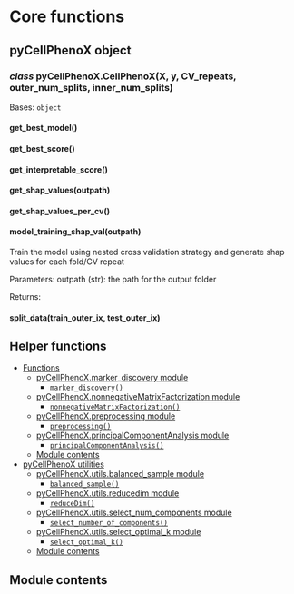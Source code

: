 # Core functions

## pyCellPhenoX object

### *class* pyCellPhenoX.CellPhenoX(X, y, CV_repeats, outer_num_splits, inner_num_splits)

Bases: `object`

#### get_best_model()

#### get_best_score()

#### get_interpretable_score()

#### get_shap_values(outpath)

#### get_shap_values_per_cv()

#### model_training_shap_val(outpath)

Train the model using nested cross validation strategy and generate shap values for each fold/CV repeat

Parameters:
outpath (str): the path for the output folder

Returns:

#### split_data(train_outer_ix, test_outer_ix)

## Helper functions

* [Functions](pyCellPhenoX.operations.md)
  * [pyCellPhenoX.marker_discovery module](pyCellPhenoX.operations.md#module-pyCellPhenoX.marker_discovery)
    * [`marker_discovery()`](pyCellPhenoX.operations.md#pyCellPhenoX.marker_discovery.marker_discovery)
  * [pyCellPhenoX.nonnegativeMatrixFactorization module](pyCellPhenoX.operations.md#module-pyCellPhenoX.nonnegativeMatrixFactorization)
    * [`nonnegativeMatrixFactorization()`](pyCellPhenoX.operations.md#pyCellPhenoX.nonnegativeMatrixFactorization.nonnegativeMatrixFactorization)
  * [pyCellPhenoX.preprocessing module](pyCellPhenoX.operations.md#module-pyCellPhenoX.preprocessing)
    * [`preprocessing()`](pyCellPhenoX.operations.md#pyCellPhenoX.preprocessing.preprocessing)
  * [pyCellPhenoX.principalComponentAnalysis module](pyCellPhenoX.operations.md#module-pyCellPhenoX.principalComponentAnalysis)
    * [`principalComponentAnalysis()`](pyCellPhenoX.operations.md#pyCellPhenoX.principalComponentAnalysis.principalComponentAnalysis)
  * [Module contents](pyCellPhenoX.operations.md#module-pyCellPhenoX)
* [pyCellPhenoX utilities](pyCellPhenoX.utils.md)
  * [pyCellPhenoX.utils.balanced_sample module](pyCellPhenoX.utils.md#module-pyCellPhenoX.utils.balanced_sample)
    * [`balanced_sample()`](pyCellPhenoX.utils.md#pyCellPhenoX.utils.balanced_sample.balanced_sample)
  * [pyCellPhenoX.utils.reducedim module](pyCellPhenoX.utils.md#module-pyCellPhenoX.utils.reducedim)
    * [`reduceDim()`](pyCellPhenoX.utils.md#pyCellPhenoX.utils.reducedim.reduceDim)
  * [pyCellPhenoX.utils.select_num_components module](pyCellPhenoX.utils.md#module-pyCellPhenoX.utils.select_num_components)
    * [`select_number_of_components()`](pyCellPhenoX.utils.md#pyCellPhenoX.utils.select_num_components.select_number_of_components)
  * [pyCellPhenoX.utils.select_optimal_k module](pyCellPhenoX.utils.md#module-pyCellPhenoX.utils.select_optimal_k)
    * [`select_optimal_k()`](pyCellPhenoX.utils.md#pyCellPhenoX.utils.select_optimal_k.select_optimal_k)
  * [Module contents](pyCellPhenoX.utils.md#module-contents)

## Module contents
